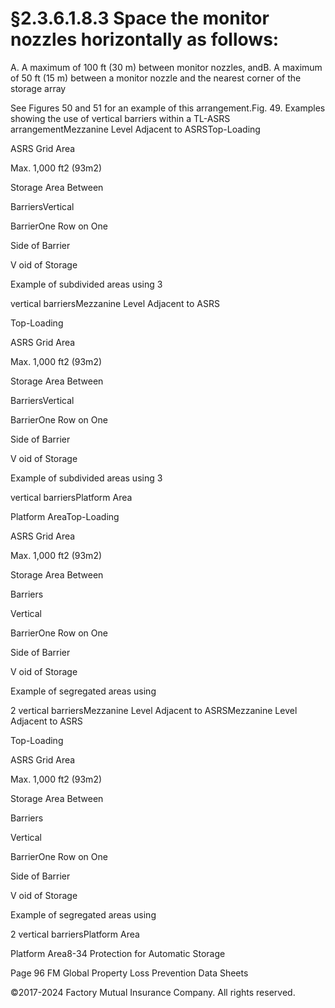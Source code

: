 # §2.3.6.1.8.3 Space the monitor nozzles horizontally as follows:



A. A maximum of 100 ft (30 m) between monitor nozzles, andB. A maximum of 50 ft (15 m) between a monitor nozzle and the nearest corner of the storage array

See Figures 50 and 51 for an example of this arrangement.Fig. 49. Examples showing the use of vertical barriers within a TL-ASRS arrangementMezzanine Level Adjacent to ASRSTop-Loading

ASRS Grid Area

Max. 1,000 ft2 (93m2)

Storage Area Between

BarriersVertical

BarrierOne Row on One

Side of Barrier

V oid of Storage

Example of subdivided areas using 3

vertical barriersMezzanine Level Adjacent to ASRS

Top-Loading

ASRS Grid Area

Max. 1,000 ft2 (93m2)

Storage Area Between

BarriersVertical

BarrierOne Row on One

Side of Barrier

V oid of Storage

Example of subdivided areas using 3

vertical barriersPlatform Area

Platform AreaTop-Loading

ASRS Grid Area

Max. 1,000 ft2 (93m2)

Storage Area Between

Barriers

Vertical

BarrierOne Row on One

Side of Barrier

V oid of Storage

Example of segregated areas using

2 vertical barriersMezzanine Level Adjacent to ASRSMezzanine Level Adjacent to ASRS

Top-Loading

ASRS Grid Area

Max. 1,000 ft2 (93m2)

Storage Area Between

Barriers

Vertical

BarrierOne Row on One

Side of Barrier

V oid of Storage

Example of segregated areas using

2 vertical barriersPlatform Area

Platform Area8-34 Protection for Automatic Storage

Page 96 FM Global Property Loss Prevention Data Sheets

©2017-2024 Factory Mutual Insurance Company. All rights reserved.